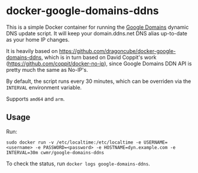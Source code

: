 docker-google-domains-ddns
============

This is a simple Docker container for running the [Google Domains](http://domains.google/) dynamic DNS update script. It will keep your domain.ddns.net DNS alias up-to-date as your home IP changes. 

It is heavily based on https://github.com/dragoncube/docker-google-domains-ddns, which is in turn based on David Coppit's work (https://github.com/coppit/docker-no-ip), since Google Domains DDN API is pretty much the same as No-IP's.

By default, the script runs every 30 minutes, which can be overriden via the `INTERVAL` environment variable.

Supports `amd64` and `arm`.

Usage
-----

Run:

`sudo docker run -v /etc/localtime:/etc/localtime -e USERNAME=<username> -e PASSWORD=<password> -e HOSTNAME=dyn.example.com -e INTERVAL=30m cwmr/google-domains-ddns`

To check the status, run `docker logs google-domains-ddns`.

